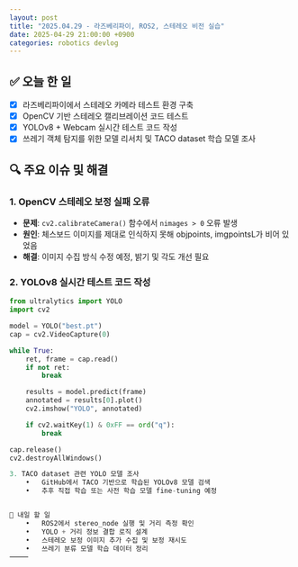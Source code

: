 ```yaml
---
layout: post
title: "2025.04.29 - 라즈베리파이, ROS2, 스테레오 비전 실습"
date: 2025-04-29 21:00:00 +0900
categories: robotics devlog
---
```


## ✅ 오늘 한 일

- [x] 라즈베리파이에서 스테레오 카메라 테스트 환경 구축
- [x] OpenCV 기반 스테레오 캘리브레이션 코드 테스트
- [x] YOLOv8 + Webcam 실시간 테스트 코드 작성
- [x] 쓰레기 객체 탐지를 위한 모델 리서치 및 TACO dataset 학습 모델 조사

## 🔍 주요 이슈 및 해결

### 1. OpenCV 스테레오 보정 실패 오류
- **문제**: `cv2.calibrateCamera()` 함수에서 `nimages > 0` 오류 발생
- **원인**: 체스보드 이미지를 제대로 인식하지 못해 objpoints, imgpointsL가 비어 있었음
- **해결**: 이미지 수집 방식 수정 예정, 밝기 및 각도 개선 필요

### 2. YOLOv8 실시간 테스트 코드 작성
```python
from ultralytics import YOLO
import cv2

model = YOLO("best.pt")
cap = cv2.VideoCapture(0)

while True:
    ret, frame = cap.read()
    if not ret:
        break

    results = model.predict(frame)
    annotated = results[0].plot()
    cv2.imshow("YOLO", annotated)

    if cv2.waitKey(1) & 0xFF == ord("q"):
        break

cap.release()
cv2.destroyAllWindows()

3. TACO dataset 관련 YOLO 모델 조사
	•	GitHub에서 TACO 기반으로 학습된 YOLOv8 모델 검색
	•	추후 직접 학습 또는 사전 학습 모델 fine-tuning 예정


📝 내일 할 일
	•	ROS2에서 stereo_node 실행 및 거리 측정 확인
	•	YOLO + 거리 정보 결합 로직 설계
	•	스테레오 보정 이미지 추가 수집 및 보정 재시도
	•	쓰레기 분류 모델 학습 데이터 정리
⸻
